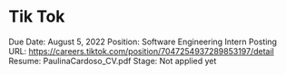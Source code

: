 # Tik Tok

Due Date: August 5, 2022
Position: Software Engineering Intern
Posting URL: https://careers.tiktok.com/position/7047254937289853197/detail
Resume: PaulinaCardoso_CV.pdf
Stage: Not applied yet